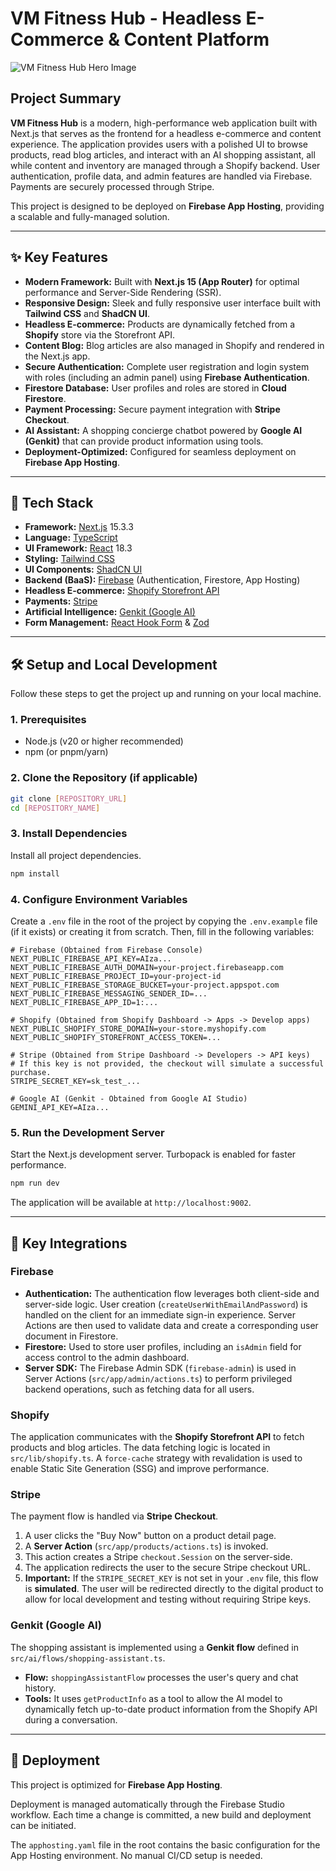 # VM Fitness Hub - Headless E-Commerce & Content Platform

![VM Fitness Hub Hero Image](https://images.unsplash.com/photo-1586323289103-e309634e2a1b?crop=entropy&cs=tinysrgb&fit=max&fm=jpg&ixid=M3w3NDE5ODJ8MHwxfHNlYXJjaHw5fHxmaXRuZXNzJTIwd29tYW58ZW58MHx8fHwxNzU5NzY3MDA5fDA&ixlib=rb-4.1.0&q=80&w=1080)

## Project Summary

**VM Fitness Hub** is a modern, high-performance web application built with Next.js that serves as the frontend for a headless e-commerce and content experience. The application provides users with a polished UI to browse products, read blog articles, and interact with an AI shopping assistant, all while content and inventory are managed through a Shopify backend. User authentication, profile data, and admin features are handled via Firebase. Payments are securely processed through Stripe.

This project is designed to be deployed on **Firebase App Hosting**, providing a scalable and fully-managed solution.

---

## ✨ Key Features

- **Modern Framework:** Built with **Next.js 15 (App Router)** for optimal performance and Server-Side Rendering (SSR).
- **Responsive Design:** Sleek and fully responsive user interface built with **Tailwind CSS** and **ShadCN UI**.
- **Headless E-commerce:** Products are dynamically fetched from a **Shopify** store via the Storefront API.
- **Content Blog:** Blog articles are also managed in Shopify and rendered in the Next.js app.
- **Secure Authentication:** Complete user registration and login system with roles (including an admin panel) using **Firebase Authentication**.
- **Firestore Database:** User profiles and roles are stored in **Cloud Firestore**.
- **Payment Processing:** Secure payment integration with **Stripe Checkout**.
- **AI Assistant:** A shopping concierge chatbot powered by **Google AI (Genkit)** that can provide product information using tools.
- **Deployment-Optimized:** Configured for seamless deployment on **Firebase App Hosting**.

---

## 🚀 Tech Stack

- **Framework:** [Next.js](https://nextjs.org/) 15.3.3
- **Language:** [TypeScript](https://www.typescriptlang.org/)
- **UI Framework:** [React](https://reactjs.org/) 18.3
- **Styling:** [Tailwind CSS](https://tailwindcss.com/)
- **UI Components:** [ShadCN UI](https://ui.shadcn.com/)
- **Backend (BaaS):** [Firebase](https://firebase.google.com/) (Authentication, Firestore, App Hosting)
- **Headless E-commerce:** [Shopify Storefront API](https://shopify.dev/docs/api/storefront)
- **Payments:** [Stripe](https://stripe.com/)
- **Artificial Intelligence:** [Genkit (Google AI)](https://firebase.google.com/docs/genkit)
- **Form Management:** [React Hook Form](https://react-hook-form.com/) & [Zod](https://zod.dev/)

---

## 🛠️ Setup and Local Development

Follow these steps to get the project up and running on your local machine.

### 1. Prerequisites

- Node.js (v20 or higher recommended)
- npm (or pnpm/yarn)

### 2. Clone the Repository (if applicable)

```bash
git clone [REPOSITORY_URL]
cd [REPOSITORY_NAME]
```

### 3. Install Dependencies

Install all project dependencies.

```bash
npm install
```

### 4. Configure Environment Variables

Create a `.env` file in the root of the project by copying the `.env.example` file (if it exists) or creating it from scratch. Then, fill in the following variables:

```plaintext
# Firebase (Obtained from Firebase Console)
NEXT_PUBLIC_FIREBASE_API_KEY=AIza...
NEXT_PUBLIC_FIREBASE_AUTH_DOMAIN=your-project.firebaseapp.com
NEXT_PUBLIC_FIREBASE_PROJECT_ID=your-project-id
NEXT_PUBLIC_FIREBASE_STORAGE_BUCKET=your-project.appspot.com
NEXT_PUBLIC_FIREBASE_MESSAGING_SENDER_ID=...
NEXT_PUBLIC_FIREBASE_APP_ID=1:...

# Shopify (Obtained from Shopify Dashboard -> Apps -> Develop apps)
NEXT_PUBLIC_SHOPIFY_STORE_DOMAIN=your-store.myshopify.com
NEXT_PUBLIC_SHOPIFY_STOREFRONT_ACCESS_TOKEN=...

# Stripe (Obtained from Stripe Dashboard -> Developers -> API keys)
# If this key is not provided, the checkout will simulate a successful purchase.
STRIPE_SECRET_KEY=sk_test_...

# Google AI (Genkit - Obtained from Google AI Studio)
GEMINI_API_KEY=AIza...
```

### 5. Run the Development Server

Start the Next.js development server. Turbopack is enabled for faster performance.

```bash
npm run dev
```

The application will be available at `http://localhost:9002`.

---

## 🔧 Key Integrations

### Firebase

- **Authentication:** The authentication flow leverages both client-side and server-side logic. User creation (`createUserWithEmailAndPassword`) is handled on the client for an immediate sign-in experience. Server Actions are then used to validate data and create a corresponding user document in Firestore.
- **Firestore:** Used to store user profiles, including an `isAdmin` field for access control to the admin dashboard.
- **Server SDK:** The Firebase Admin SDK (`firebase-admin`) is used in Server Actions (`src/app/admin/actions.ts`) to perform privileged backend operations, such as fetching data for all users.

### Shopify

The application communicates with the **Shopify Storefront API** to fetch products and blog articles. The data fetching logic is located in `src/lib/shopify.ts`. A `force-cache` strategy with revalidation is used to enable Static Site Generation (SSG) and improve performance.

### Stripe

The payment flow is handled via **Stripe Checkout**.
1.  A user clicks the "Buy Now" button on a product detail page.
2.  A **Server Action** (`src/app/products/actions.ts`) is invoked.
3.  This action creates a Stripe `checkout.Session` on the server-side.
4.  The application redirects the user to the secure Stripe checkout URL.
5.  **Important:** If the `STRIPE_SECRET_KEY` is not set in your `.env` file, this flow is **simulated**. The user will be redirected directly to the digital product to allow for local development and testing without requiring Stripe keys.

### Genkit (Google AI)

The shopping assistant is implemented using a **Genkit flow** defined in `src/ai/flows/shopping-assistant.ts`.
- **Flow:** `shoppingAssistantFlow` processes the user's query and chat history.
- **Tools:** It uses `getProductInfo` as a tool to allow the AI model to dynamically fetch up-to-date product information from the Shopify API during a conversation.

---

## 🚀 Deployment

This project is optimized for **Firebase App Hosting**.

Deployment is managed automatically through the Firebase Studio workflow. Each time a change is committed, a new build and deployment can be initiated.

The `apphosting.yaml` file in the root contains the basic configuration for the App Hosting environment. No manual CI/CD setup is needed.
